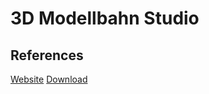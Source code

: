 # 3D Modellbahn Studio

## References

[Website](https://www.3d-modellbahn.de/)
[Download](https://www.3d-modellbahn.de/files/client/SetupModellbahnStudio.exe)

